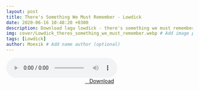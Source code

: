 ```yaml
---
layout: post
title: There's Something We Must Remember - Lowdick
date: 2020-06-16 10:48:20 +0300
description: Download lagu lowdick - there's something we must remember.mp3 # Add post description (optional)
img: cover/Lowdick_theres_something_we_must_remember.webp # Add image post (optional)
tags: [Lowdick]
author: Moexik # Add name author (optional)
---
```


<audio class='js-player' style="--plyr-color-main: #212121;" controls>
<source src="https://drive.google.com/uc?authuser=0&id=1T7tlSvtxOA65yW2v_qKFk2Q_mxXFFPDv&export=download" type="audio/mp3">
</audio><br />

<center>
<a href="/dl/theressomethingwemustremember-lowdick/" ><i class="fa fa-caret-down" aria-hidden="true"></i>&nbsp; &nbsp;Download</a>
</center><br />
